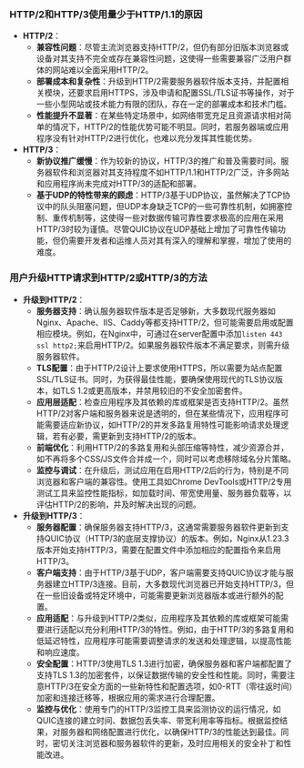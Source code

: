 ### HTTP/2和HTTP/3使用量少于HTTP/1.1的原因

- **HTTP/2**：
  - **兼容性问题**：尽管主流浏览器支持HTTP/2，但仍有部分旧版本浏览器或设备对其支持不完全或存在兼容性问题，这使得一些需要兼容广泛用户群体的网站难以全面采用HTTP/2。
  - **部署成本和复杂性**：升级到HTTP/2需要服务器软件版本支持，并配置相关模块，还要求启用HTTPS，涉及申请和配置SSL/TLS证书等操作，对于一些小型网站或技术能力有限的团队，存在一定的部署成本和技术门槛。
  - **性能提升不显著**：在某些特定场景中，如网络带宽充足且资源请求相对简单的情况下，HTTP/2的性能优势可能不明显。同时，若服务器端或应用程序没有针对HTTP/2进行优化，也难以充分发挥其性能优势。
- **HTTP/3**：
  - **新协议推广缓慢**：作为较新的协议，HTTP/3的推广和普及需要时间。服务器软件和浏览器对其支持程度不如HTTP/1.1和HTTP/2广泛，许多网站和应用程序尚未完成对HTTP/3的适配和部署。
  - **基于UDP的特性带来的顾虑**：HTTP/3基于UDP协议，虽然解决了TCP协议中的队头阻塞问题，但UDP本身缺乏TCP的一些可靠性机制，如拥塞控制、重传机制等，这使得一些对数据传输可靠性要求极高的应用在采用HTTP/3时较为谨慎。尽管QUIC协议在UDP基础上增加了可靠性传输功能，但仍需要开发者和运维人员对其有深入的理解和掌握，增加了使用的难度。

### 用户升级HTTP请求到HTTP/2或HTTP/3的方法

- **升级到HTTP/2**：
  - **服务器支持**：确认服务器软件版本是否足够新，大多数现代服务器如Nginx、Apache、IIS、Caddy等都支持HTTP/2，但可能需要启用或配置相应模块。例如，在Nginx中，可通过在server配置中添加`listen 443 ssl http2;`来启用HTTP/2。如果服务器软件版本不满足要求，则需升级服务器软件。
  - **TLS配置**：由于HTTP/2设计上要求使用HTTPS，所以需要为站点配置SSL/TLS证书。同时，为获得最佳性能，要确保使用现代的TLS协议版本，如TLS 1.2或更高版本，并禁用较旧的不安全加密套件。
  - **应用层适配**：检查应用程序及其依赖的库或框架是否支持HTTP/2。虽然HTTP/2对客户端和服务器来说是透明的，但在某些情况下，应用程序可能需要适应新协议，如HTTP/2的并发多路复用特性可能影响请求处理逻辑，若有必要，需更新到支持HTTP/2的版本。
  - **前端优化**：利用HTTP/2的多路复用和头部压缩等特性，减少资源合并，如不再将多个CSS/JS文件合并成一个，同时可以考虑移除域名分片策略。
  - **监控与调试**：在升级后，测试应用在启用HTTP/2后的行为，特别是不同浏览器和客户端的兼容性。使用工具如Chrome DevTools或HTTP/2专用测试工具来监控性能指标，如加载时间、带宽使用量、服务器负载等，以评估HTTP/2的影响，并及时解决出现的问题。
- **升级到HTTP/3**：
  - **服务器配置**：确保服务器支持HTTP/3，这通常需要服务器软件更新到支持QUIC协议（HTTP/3的底层支撑协议）的版本。例如，Nginx从1.23.3版本开始支持HTTP/3，需要在配置文件中添加相应的配置指令来启用HTTP/3。
  - **客户端支持**：由于HTTP/3基于UDP，客户端需要支持QUIC协议才能与服务器建立HTTP/3连接。目前，大多数现代浏览器已开始支持HTTP/3，但在一些旧设备或特定环境中，可能需要更新浏览器版本或进行额外的配置。
  - **应用适配**：与升级到HTTP/2类似，应用程序及其依赖的库或框架可能需要进行适配以充分利用HTTP/3的特性。例如，由于HTTP/3的多路复用和低延迟特性，应用程序可能需要调整请求的发送和处理逻辑，以提高性能和响应速度。
  - **安全配置**：HTTP/3使用TLS 1.3进行加密，确保服务器和客户端都配置了支持TLS 1.3的加密套件，以保证数据传输的安全性和性能。同时，需要注意HTTP/3在安全方面的一些新特性和配置选项，如0-RTT（零往返时间）加密和连接迁移等，根据应用的需求进行合理配置。
  - **监控与优化**：使用专门的HTTP/3监控工具来监测协议的运行情况，如QUIC连接的建立时间、数据包丢失率、带宽利用率等指标。根据监控结果，对服务器和网络配置进行优化，以确保HTTP/3的性能达到最佳。同时，密切关注浏览器和服务器软件的更新，及时应用相关的安全补丁和性能改进。
